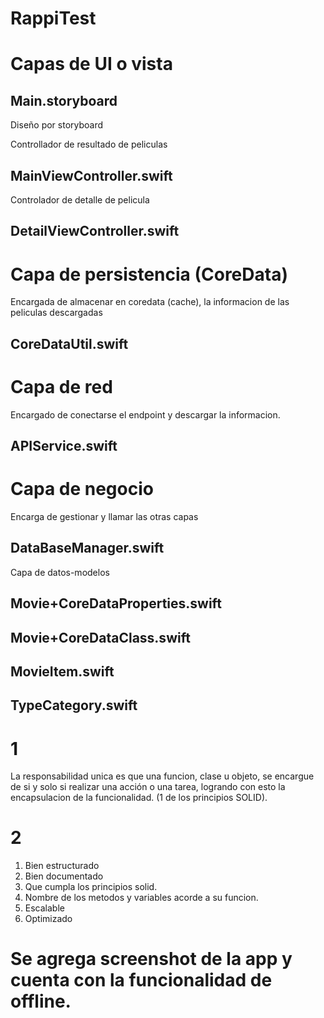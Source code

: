 # RappiTest

# Capas de UI o vista

## Main.storyboard
Diseño por storyboard

Controllador de resultado de peliculas
## MainViewController.swift

Controlador de detalle de pelicula
## DetailViewController.swift

# Capa de persistencia (CoreData)

Encargada de almacenar en coredata (cache), la informacion de las peliculas descargadas
## CoreDataUtil.swift

# Capa de red

Encargado de conectarse el endpoint y descargar la informacion.
## APIService.swift

# Capa de negocio

Encarga de gestionar y llamar las otras capas 
## DataBaseManager.swift

Capa de datos-modelos
## Movie+CoreDataProperties.swift
## Movie+CoreDataClass.swift
## MovieItem.swift
## TypeCategory.swift

# 1
La responsabilidad unica es que una funcion, clase u objeto, se encargue de si y solo si realizar una acción o una tarea, 
logrando con esto la encapsulacion de la funcionalidad. (1 de los principios SOLID).

# 2
1. Bien estructurado
2. Bien documentado
3. Que cumpla los principios solid.
4. Nombre de los metodos y variables acorde a su funcion.
5. Escalable
6. Optimizado


# Se agrega screenshot de la app y cuenta con la funcionalidad de offline.
